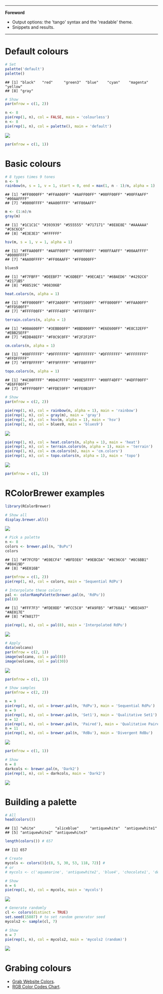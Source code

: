<!--
-   [Default colours](#default-colours)
-   [Basic colours](#basic-colours)
-   [RColorBrewer examples](#rcolorbrewer-examples)
-   [Building a palette](#building-a-palette)
-   [Grabing colours](#grabing-colours)
-->
------------------------------------------------------------------------

**Foreword**

-   Output options: the 'tango' syntax and the 'readable' theme.
-   Snippets and results.

------------------------------------------------------------------------

Default colours
===============

``` r
# Set
palette('default')
palette()
```

    ## [1] "black"   "red"     "green3"  "blue"    "cyan"    "magenta" "yellow" 
    ## [8] "gray"

``` r
# Show
par(mfrow = c(1, 2))

n <- 8
pie(rep(1, n), col = FALSE, main = 'colourless')
n <- 8
pie(rep(1, n), col = palette(), main = 'default')
```

![](img/Plot_snippets_-_Colours/unnamed-chunk-1-1.png)

``` r
par(mfrow = c(1, 1))
```

Basic colours
=============

``` r
# 8 types times 9 tones
n <- 9
rainbow(n, s = 1, v = 1, start = 0, end = max(1, n - 1)/n, alpha = 1)
```

    ## [1] "#FF0000FF" "#FFAA00FF" "#AAFF00FF" "#00FF00FF" "#00FFAAFF" "#00AAFFFF"
    ## [7] "#0000FFFF" "#AA00FFFF" "#FF00AAFF"

``` r
m <- (1:n)/n
gray(m)
```

    ## [1] "#1C1C1C" "#393939" "#555555" "#717171" "#8E8E8E" "#AAAAAA" "#C6C6C6"
    ## [8] "#E3E3E3" "#FFFFFF"

``` r
hsv(m, s = 1, v = 1, alpha = 1)
```

    ## [1] "#FFAA00FF" "#AAFF00FF" "#00FF00FF" "#00FFAAFF" "#00AAFFFF" "#0000FFFF"
    ## [7] "#AA00FFFF" "#FF00AAFF" "#FF0000FF"

``` r
blues9
```

    ## [1] "#F7FBFF" "#DEEBF7" "#C6DBEF" "#9ECAE1" "#6BAED6" "#4292C6" "#2171B5"
    ## [8] "#08519C" "#08306B"

``` r
heat.colors(n, alpha = 1)
```

    ## [1] "#FF0000FF" "#FF2A00FF" "#FF5500FF" "#FF8000FF" "#FFAA00FF" "#FFD500FF"
    ## [7] "#FFFF00FF" "#FFFF40FF" "#FFFFBFFF"

``` r
terrain.colors(n, alpha = 1)
```

    ## [1] "#00A600FF" "#3EBB00FF" "#8BD000FF" "#E6E600FF" "#E8C32EFF" "#EBB25EFF"
    ## [7] "#EDB48EFF" "#F0C9C0FF" "#F2F2F2FF"

``` r
cm.colors(n, alpha = 1)
```

    ## [1] "#80FFFFFF" "#9FFFFFFF" "#BFFFFFFF" "#DFFFFFFF" "#FFFFFFFF" "#FFDFFFFF"
    ## [7] "#FFBFFFFF" "#FF9FFFFF" "#FF80FFFF"

``` r
topo.colors(n, alpha = 1)
```

    ## [1] "#4C00FFFF" "#004CFFFF" "#00E5FFFF" "#00FF4DFF" "#4DFF00FF" "#E6FF00FF"
    ## [7] "#FFFF00FF" "#FFDE59FF" "#FFE0B3FF"

``` r
# Show
par(mfrow = c(2, 2))

pie(rep(1, n), col = rainbow(n, alpha = 1), main = 'rainbow')
pie(rep(1, n), col = gray(m), main = 'gray')
pie(rep(1, n), col = hsv(m, alpha = 1), main = 'hsv')
pie(rep(1, n), col = blues9, main = 'blues9')
```

![](img/Plot_snippets_-_Colours/unnamed-chunk-2-1.png)

``` r
pie(rep(1, n), col = heat.colors(n, alpha = 1), main = 'heat')
pie(rep(1, n), col = terrain.colors(n, alpha = 1), main = 'terrain')
pie(rep(1, n), col = cm.colors(n), main = 'cm.colors')
pie(rep(1, n), col = topo.colors(n, alpha = 1), main = 'topo')
```

![](img/Plot_snippets_-_Colours/unnamed-chunk-2-2.png)

``` r
par(mfrow = c(1, 1))
```

RColorBrewer examples
=====================

``` r
library(RColorBrewer)

# Show all
display.brewer.all()
```

![](img/Plot_snippets_-_Colours/unnamed-chunk-3-1.png)

``` r
# Pick a palette
n <- 8
colors <- brewer.pal(n, "BuPu")
colors
```

    ## [1] "#F7FCFD" "#E0ECF4" "#BFD3E6" "#9EBCDA" "#8C96C6" "#8C6BB1" "#88419D"
    ## [8] "#6E016B"

``` r
par(mfrow = c(1, 2))
pie(rep(1, n), col = colors, main = 'Sequential RdPu')

# Interpolate these colors
pal <- colorRampPalette(brewer.pal(n, 'RdPu'))
pal(8)
```

    ## [1] "#FFF7F3" "#FDE0DD" "#FCC5C0" "#FA9FB5" "#F768A1" "#DD3497" "#AE017E"
    ## [8] "#7A0177"

``` r
pie(rep(1, n), col = pal(8), main = 'Interpolated RdPu')
```

![](img/Plot_snippets_-_Colours/unnamed-chunk-4-1.png)

``` r
# Apply
data(volcano)
par(mfrow = c(2, 1))
image(volcano, col = pal(8))
image(volcano, col = pal(30))
```

![](img/Plot_snippets_-_Colours/unnamed-chunk-5-1.png)

``` r
par(mfrow = c(1, 1))
```

``` r
# Show samples
par(mfrow = c(2, 2))

n = 9
pie(rep(1, n), col = brewer.pal(n, 'RdPu'), main = 'Sequential RdPu')
n = 9
pie(rep(1, n), col = brewer.pal(n, 'Set1'), main = 'Qualitative Set1')
n = 12
pie(rep(1, n), col = brewer.pal(n, 'Paired'), main = 'Qualitative Paired')
n = 11
pie(rep(1, n), col = brewer.pal(n, 'RdBu'), main = 'Divergent RdBu')
```

![](img/Plot_snippets_-_Colours/unnamed-chunk-6-1.png)

``` r
par(mfrow = c(1, 1))
```

``` r
# Show
n = 8
darkcols <- brewer.pal(n, 'Dark2')
pie(rep(1, n), col = darkcols, main = 'Dark2')
```

![](img/Plot_snippets_-_Colours/unnamed-chunk-7-1.png)

Building a palette
==================

``` r
# All
head(colors())
```

    ## [1] "white"         "aliceblue"     "antiquewhite"  "antiquewhite1"
    ## [5] "antiquewhite2" "antiquewhite3"

``` r
length(colors()) # 657
```

    ## [1] 657

``` r
# Create
mycols <- colors()[c(8, 5, 30, 53, 118, 72)] #
# or
# mycols <- c('aquamarine', 'antiquewhite2', 'blue4', 'chocolate1', 'deeppink2', 'cyan4')

# Show
n = 6
pie(rep(1, n), col = mycols, main = 'mycols')
```

![](img/Plot_snippets_-_Colours/unnamed-chunk-8-1.png)

``` r
# Generate randomly
cl <- colors(distinct = TRUE)
set.seed(15887) # to set random generator seed
mycols2 <- sample(cl, 7)

# Show
n = 7
pie(rep(1, n), col = mycols2, main = 'mycols2 (random)')
```

![](img/Plot_snippets_-_Colours/unnamed-chunk-8-2.png)

Grabing colours
===============

-   [Grab Website Colors](http://www.colorcombos.com/grabcolors.html).
-   [RGB Color Codes Chart](http://www.rapidtables.com/web/color/RGB_Color.htm#color%20picker).
